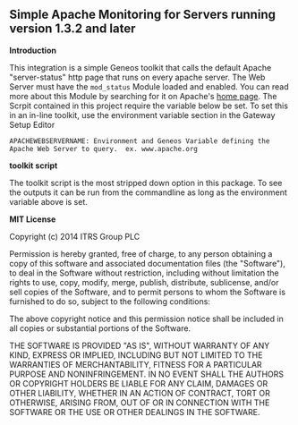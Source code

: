 Simple Apache Monitoring for Servers running version 1.3.2 and later
-----------------------------------

**Introduction**

This integration is a simple Geneos toolkit that calls the default Apache "server-status" http page that runs on every apache server.  The Web Server must have the ``mod_status`` Module loaded and enabled.  You can read more about this Module by searching for it on Apache's [home page](http://httpd.apache.org/docs/).  The Scrpit contained in this project require the variable below be set.  To set this in an in-line toolkit, use the environment variable section in the Gateway Setup Editor

	APACHEWEBSERVERNAME: Environment and Geneos Variable defining the Apache Web Server to query.  ex. www.apache.org


**toolkit script**

The toolkit script is the most stripped down option in this package.  To see the outputs it can be run from the commandline as long as the environment variable above is set.  

**MIT License**

Copyright (c) 2014 ITRS Group PLC

Permission is hereby granted, free of charge, to any person obtaining a copy
of this software and associated documentation files (the "Software"), to deal
in the Software without restriction, including without limitation the rights
to use, copy, modify, merge, publish, distribute, sublicense, and/or sell
copies of the Software, and to permit persons to whom the Software is
furnished to do so, subject to the following conditions:

The above copyright notice and this permission notice shall be included in
all copies or substantial portions of the Software.

THE SOFTWARE IS PROVIDED "AS IS", WITHOUT WARRANTY OF ANY KIND, EXPRESS OR
IMPLIED, INCLUDING BUT NOT LIMITED TO THE WARRANTIES OF MERCHANTABILITY,
FITNESS FOR A PARTICULAR PURPOSE AND NONINFRINGEMENT. IN NO EVENT SHALL THE
AUTHORS OR COPYRIGHT HOLDERS BE LIABLE FOR ANY CLAIM, DAMAGES OR OTHER
LIABILITY, WHETHER IN AN ACTION OF CONTRACT, TORT OR OTHERWISE, ARISING FROM,
OUT OF OR IN CONNECTION WITH THE SOFTWARE OR THE USE OR OTHER DEALINGS IN
THE SOFTWARE.
